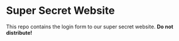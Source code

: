 # Super Secret Website

This repo contains the login form to our super secret website. **Do not distribute!**
